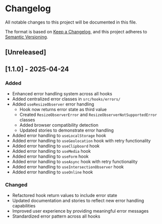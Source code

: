 # Changelog

All notable changes to this project will be documented in this file.

The format is based on [Keep a Changelog](https://keepachangelog.com/en/1.0.0/),
and this project adheres to [Semantic Versioning](https://semver.org/spec/v2.0.0.html).

## [Unreleased]

## [1.1.0] - 2025-04-24

### Added

- Enhanced error handling system across all hooks
- Added centralized error classes in `src/hooks/errors/`
- Added `useResizeObserver` error handling
  - Hook now returns error state as third value
  - Created `ResizeObserverError` and `ResizeObserverNotSupportedError` classes
  - Added browser compatibility detection
  - Updated stories to demonstrate error handling
- Added error handling to `useLocalStorage` hook
- Added error handling to `useGeolocation` hook with retry functionality
- Added error handling to `useClipboard` hook
- Added error handling to `useMedia` hook
- Added error handling to `useForm` hook
- Added error handling to `useAsync` hook with retry functionality
- Added error handling to `useIntersectionObserver` hook
- Added error handling to `useOnline` hook

### Changed

- Refactored hook return values to include error state
- Updated documentation and stories to reflect new error handling capabilities
- Improved user experience by providing meaningful error messages
- Standardized error pattern across all hooks

